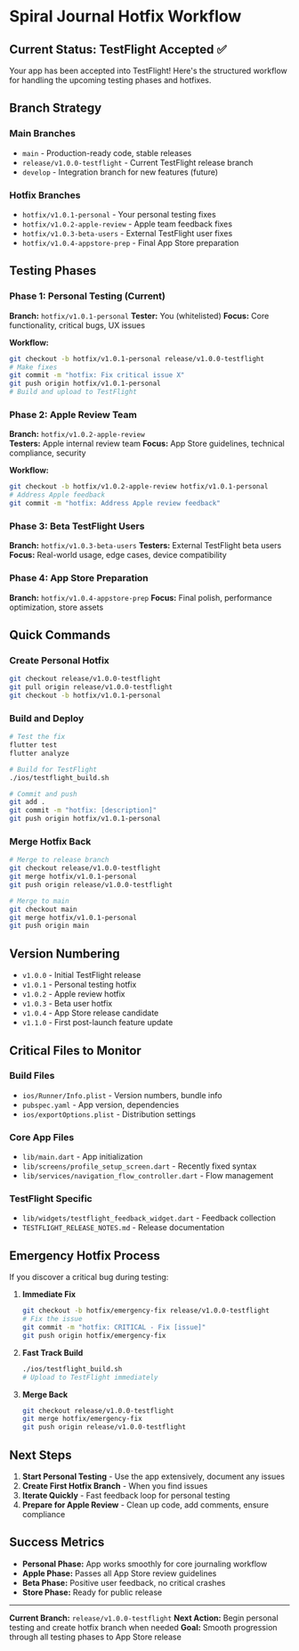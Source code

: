 # Spiral Journal Hotfix Workflow

## Current Status: TestFlight Accepted ✅

Your app has been accepted into TestFlight! Here's the structured workflow for handling the upcoming testing phases and hotfixes.

## Branch Strategy

### Main Branches
- `main` - Production-ready code, stable releases
- `release/v1.0.0-testflight` - Current TestFlight release branch
- `develop` - Integration branch for new features (future)

### Hotfix Branches
- `hotfix/v1.0.1-personal` - Your personal testing fixes
- `hotfix/v1.0.2-apple-review` - Apple team feedback fixes  
- `hotfix/v1.0.3-beta-users` - External TestFlight user fixes
- `hotfix/v1.0.4-appstore-prep` - Final App Store preparation

## Testing Phases

### Phase 1: Personal Testing (Current)
**Branch:** `hotfix/v1.0.1-personal`
**Tester:** You (whitelisted)
**Focus:** Core functionality, critical bugs, UX issues

**Workflow:**
```bash
git checkout -b hotfix/v1.0.1-personal release/v1.0.0-testflight
# Make fixes
git commit -m "hotfix: Fix critical issue X"
git push origin hotfix/v1.0.1-personal
# Build and upload to TestFlight
```

### Phase 2: Apple Review Team
**Branch:** `hotfix/v1.0.2-apple-review`  
**Testers:** Apple internal review team
**Focus:** App Store guidelines, technical compliance, security

**Workflow:**
```bash
git checkout -b hotfix/v1.0.2-apple-review hotfix/v1.0.1-personal
# Address Apple feedback
git commit -m "hotfix: Address Apple review feedback"
```

### Phase 3: Beta TestFlight Users
**Branch:** `hotfix/v1.0.3-beta-users`
**Testers:** External TestFlight beta users
**Focus:** Real-world usage, edge cases, device compatibility

### Phase 4: App Store Preparation
**Branch:** `hotfix/v1.0.4-appstore-prep`
**Focus:** Final polish, performance optimization, store assets

## Quick Commands

### Create Personal Hotfix
```bash
git checkout release/v1.0.0-testflight
git pull origin release/v1.0.0-testflight
git checkout -b hotfix/v1.0.1-personal
```

### Build and Deploy
```bash
# Test the fix
flutter test
flutter analyze

# Build for TestFlight
./ios/testflight_build.sh

# Commit and push
git add .
git commit -m "hotfix: [description]"
git push origin hotfix/v1.0.1-personal
```

### Merge Hotfix Back
```bash
# Merge to release branch
git checkout release/v1.0.0-testflight
git merge hotfix/v1.0.1-personal
git push origin release/v1.0.0-testflight

# Merge to main
git checkout main
git merge hotfix/v1.0.1-personal
git push origin main
```

## Version Numbering

- `v1.0.0` - Initial TestFlight release
- `v1.0.1` - Personal testing hotfix
- `v1.0.2` - Apple review hotfix
- `v1.0.3` - Beta user hotfix
- `v1.0.4` - App Store release candidate
- `v1.1.0` - First post-launch feature update

## Critical Files to Monitor

### Build Files
- `ios/Runner/Info.plist` - Version numbers, bundle info
- `pubspec.yaml` - App version, dependencies
- `ios/exportOptions.plist` - Distribution settings

### Core App Files
- `lib/main.dart` - App initialization
- `lib/screens/profile_setup_screen.dart` - Recently fixed syntax
- `lib/services/navigation_flow_controller.dart` - Flow management

### TestFlight Specific
- `lib/widgets/testflight_feedback_widget.dart` - Feedback collection
- `TESTFLIGHT_RELEASE_NOTES.md` - Release documentation

## Emergency Hotfix Process

If you discover a critical bug during testing:

1. **Immediate Fix**
   ```bash
   git checkout -b hotfix/emergency-fix release/v1.0.0-testflight
   # Fix the issue
   git commit -m "hotfix: CRITICAL - Fix [issue]"
   git push origin hotfix/emergency-fix
   ```

2. **Fast Track Build**
   ```bash
   ./ios/testflight_build.sh
   # Upload to TestFlight immediately
   ```

3. **Merge Back**
   ```bash
   git checkout release/v1.0.0-testflight
   git merge hotfix/emergency-fix
   git push origin release/v1.0.0-testflight
   ```

## Next Steps

1. **Start Personal Testing** - Use the app extensively, document any issues
2. **Create First Hotfix Branch** - When you find issues
3. **Iterate Quickly** - Fast feedback loop for personal testing
4. **Prepare for Apple Review** - Clean up code, add comments, ensure compliance

## Success Metrics

- **Personal Phase:** App works smoothly for core journaling workflow
- **Apple Phase:** Passes all App Store review guidelines  
- **Beta Phase:** Positive user feedback, no critical crashes
- **Store Phase:** Ready for public release

---

**Current Branch:** `release/v1.0.0-testflight`
**Next Action:** Begin personal testing and create hotfix branch when needed
**Goal:** Smooth progression through all testing phases to App Store release
